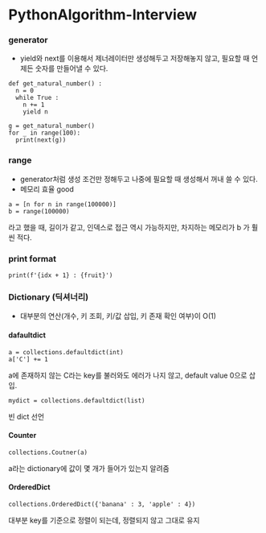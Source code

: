 # PythonAlgorithm-Interview

### generator
- yield와 next를 이용해서 제너레이터만 생성해두고 저장해놓지 않고, 필요할 때 언제든 숫자를 만들어낼 수 있다.

```
def get_natural_number() :
  n = 0
  while True :
    n += 1
    yield n
    
g = get_natural_number()
for _ in range(100):
  print(next(g))
```

### range
- generator처럼 생성 조건만 정해두고 나중에 필요할 때 생성해서 꺼내 쓸 수 있다.
- 메모리 효율 good

```
a = [n for n in range(100000)]
b = range(100000)
```
라고 했을 때, 길이가 같고, 인덱스로 접근 역시 가능하지만, 차지하는 메모리가 b 가 훨씬 적다.

### print format
```
print(f'{idx + 1} : {fruit}')
```

### Dictionary (딕셔너리)
- 대부분의 연산(개수, 키 조회, 키/값 삽입, 키 존재 확인 여부)이 O(1)
#### dafaultdict
```
a = collections.defaultdict(int)
a['C'] += 1
```
a에 존재하지 않는 C라는 key를 불러와도 에러가 나지 않고, default value 0으로 삽입.

```
mydict = collections.defaultdict(list)
```
빈 dict 선언

#### Counter
```
collections.Coutner(a)
```
a라는 dictionary에 값이 몇 개가 들어가 있는지 알려줌

#### OrderedDict
```
collections.OrderedDict({'banana' : 3, 'apple' : 4})
```
대부분 key를 기준으로 정렬이 되는데, 정렬되지 않고 그대로 유지

